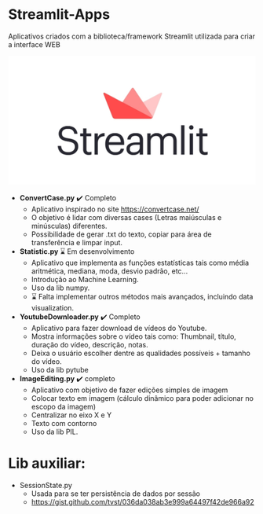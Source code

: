 # Streamlit-Apps
 Aplicativos criados com a biblioteca/framework Streamlit utilizada para criar a interface WEB
 
 ![Streamlit Logo](Streamlit_Logo_1.jpg)

- **ConvertCase.py** :heavy_check_mark: Completo
  - Aplicativo inspirado no site https://convertcase.net/
  - O objetivo é lidar com diversas cases (Letras maiúsculas e minúsculas) diferentes.
  - Possibilidade de gerar .txt do texto, copiar para área de transferência e limpar input.
- **Statistic.py** :hourglass: Em desenvolvimento
  - Aplicativo que implementa as funções estatísticas tais como média aritmética, mediana, moda, desvio padrão, etc...
  - Introdução ao Machine Learning.
  - Uso da lib numpy.
  - :hourglass: Falta implementar outros métodos mais avançados, incluindo data visualization.
- **YoutubeDownloader.py** ✔️ Completo
  - Aplicativo para fazer download de vídeos do Youtube.
  - Mostra informações sobre o vídeo tais como: Thumbnail, título, duração do vídeo, descrição, notas.
  - Deixa o usuário escolher dentre as qualidades possíveis + tamanho do vídeo.
  - Uso da lib pytube
- **ImageEditing.py** ✔️ completo
  - Aplicativo com objetivo de fazer edições simples de imagem
  - Colocar texto em imagem (cálculo dinâmico para poder adicionar no escopo da imagem)
  - Centralizar no eixo X e Y
  - Texto com contorno
  - Uso da lib PIL.

# Lib auxiliar:
- SessionState.py
  - Usada para se ter persistência de dados por sessão
  - https://gist.github.com/tvst/036da038ab3e999a64497f42de966a92
